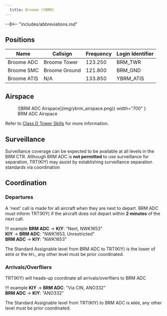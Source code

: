 ```yaml
---
  title: Broome (YBRM)
---
```


--8<-- "includes/abbreviations.md"

## Positions
| Name | Callsign | Frequency | Login Identifier |
| ---- | -------- | --------- | ---------------- |
| Broome ADC | Broome Tower | 123.250 | BRM_TWR |
| Broome SMC | Broome Ground | 121.800 | BRM_GND |
| Broome ATIS | N/A | 133.850 | YBRM_ATIS |

## Airspace
<figure markdown>
![BRM ADC Airspace](img/ybrm_airspace.png){ width="700" }
  <figcaption>BRM ADC Airspace</figcaption>
</figure>

Refer to [Class D Tower Skills](../../controller-skills/classdtwr) for more information.

## Surveillance
Surveillance coverage can be expected to be available at all levels in the BRM CTR. Although BRM ADC is **not permitted** to use surveillance for separation, TRT(KIY) may assist by establishing surveillance separation standards via coordination

## Coordination
### Departures
A 'next' call is made for all aircraft when they are next to depart. BRM ADC must inform TRT(KIY) if the aircraft does not depart within **2 minutes** of the next call.

!!! example
    <span class="hotline">**BRM ADC** -> **KIY**</span>: "Next, NWK1653"  
    <span class="hotline">**KIY** -> **BRM ADC**</span>: "NWK1653, Unrestricted"  
    <span class="hotline">**BRM ADC** -> **KIY**</span>: "NWK1653"

The Standard Assignable level from BRM ADC to TRT(KIY) is the lower of `A050` or the `RFL`, any other level must be prior coordinated.

### Arrivals/Overfliers
TRT(KIY) will heads-up coordinate all arrivals/overfliers to BRM ADC

!!! example
    <span class="hotline">**KIY** -> **BRM ADC**</span>: "Via CIN, ANO332”  
    <span class="hotline">**BRM ADC** -> **KIY**</span>: "ANO332"  

The Standard Assignable level from TRT(KIY) to BRM ADC is `A060`, any other level must be prior coordinated.
